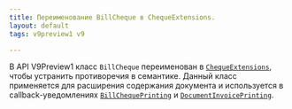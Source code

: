 ```yaml
---
title: Переименование BillCheque в ChequeExtensions.
layout: default
tags: v9preview1 v9

---
```


В API V9Preview1 класс `BillCheque` переименован в [`ChequeExtensions`](https://iiko.github.io/front.api.sdk/v9/html/T_Resto_Front_Api_Data_Cheques_ChequeExtensions.htm), чтобы устранить противоречия в семантике. Данный класс применяется для расширения содержания документа и используется в callback-уведомлениях [`BillChequePrinting`](https://iiko.github.io/front.api.sdk/v9/html/P_Resto_Front_Api_INotificationService_BillChequePrinting.htm) и [`DocumentInvoicePrinting`](https://iiko.github.io/front.api.sdk/v9/html/P_Resto_Front_Api_INotificationService_DocumentInvoicePrinting.htm).
